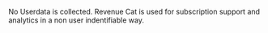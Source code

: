 No Userdata is collected. Revenue Cat is used for subscription support and analytics in a non user indentifiable way.
